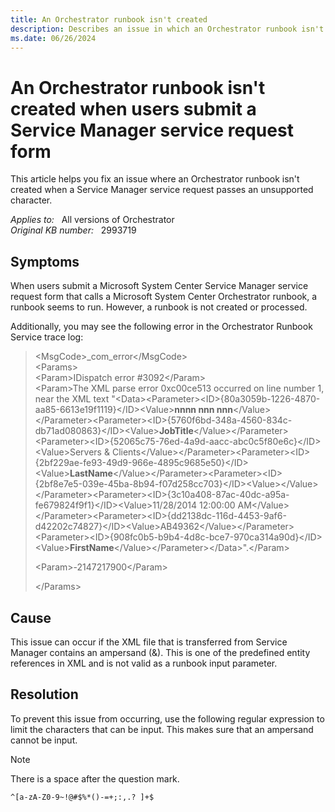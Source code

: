 ```yaml
---
title: An Orchestrator runbook isn't created
description: Describes an issue in which an Orchestrator runbook isn't created when a Service Manager service request passes an unsupported character.
ms.date: 06/26/2024
---
```

# An Orchestrator runbook isn't created when users submit a Service Manager service request form

This article helps you fix an issue where an Orchestrator runbook isn't created when a Service Manager service request passes an unsupported character.

_Applies to:_ &nbsp; All versions of Orchestrator  
_Original KB number:_ &nbsp; 2993719

## Symptoms

When users submit a Microsoft System Center Service Manager service request form that calls a Microsoft System Center Orchestrator runbook, a runbook seems to run. However, a runbook is not created or processed.

Additionally, you may see the following error in the Orchestrator Runbook Service trace log:

> \<MsgCode>_com_error\</MsgCode>  
> \<Params>  
> \<Param>IDispatch error #3092\</Param>  
> \<Param>The XML parse error 0xc00ce513 occurred on line number 1, near the XML text "\<Data>\<Parameter>\<ID>{80a3059b-1226-4870-aa85-6613e19f1119}\</ID>\<Value>**nnnn nnn nnn**\</Value>\</Parameter>\<Parameter>\<ID>{5760f6bd-348a-4560-834c-db71ad080863}\</ID>\<Value>**JobTitle**\</Value>\</Parameter>\<Parameter>\<ID>{52065c75-76ed-4a9d-aacc-abc0c5f80e6c}\</ID>\<Value>Servers & Clients\</Value>\</Parameter>\<Parameter>\<ID>{2bf229ae-fe93-49d9-966e-4895c9685e50}\</ID>\<Value>**LastName**\</Value>\</Parameter>\<Parameter>\<ID>{2bf8e7e5-039e-45ba-8b94-f07d258cc703}\</ID>\<Value>\</Value>\</Parameter>\<Parameter>\<ID>{3c10a408-87ac-40dc-a95a-fe679824f9f1}\</ID>\<Value>11/28/2014 12:00:00 AM\</Value>\</Parameter>\<Parameter>\<ID>{dd2138dc-116d-4453-9af6-d42202c74827}\</ID>\<Value>AB49362\</Value>\</Parameter>\<Parameter>\<ID>{908fc0b5-b9b4-4d8c-bce7-970ca314a90d}\</ID>\<Value>**FirstName**\</Value>\</Parameter>\</Data>".\</Param>  
>
> \<Param>-2147217900\</Param>  
>
> \</Params>

## Cause

This issue can occur if the XML file that is transferred from Service Manager contains an ampersand (&). This is one of the predefined entity references in XML and is not valid as a runbook input parameter.

## Resolution

To prevent this issue from occurring, use the following regular expression to limit the characters that can be input. This makes sure that an ampersand cannot be input.

> [!NOTE]
> There is a space after the question mark.

`^[a-zA-Z0-9~!@#$%*()-=+;:,.? ]+$`
